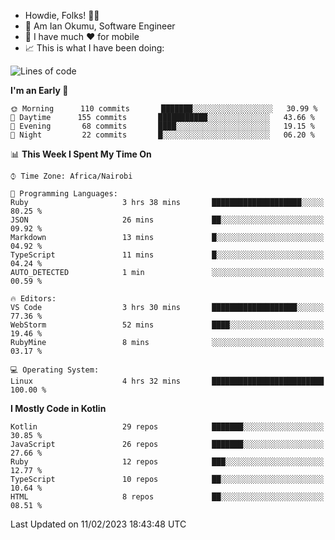 
* Howdie, Folks! 👋🤓
* 🤪 Am Ian Okumu, Software Engineer
* 📱 I have much ❤️ for mobile
* 📈 This is what I have been doing:
  
<!-- <a href="https://otsembo.github.io/OtsemboPortfolio/" style="margin-right:.5%; margin-top=.5%;">
  <img align="center" src="https://github-readme-stats.vercel.app/api/top-langs/?username=otsembo&layout=compact" />
</a> -->

<!--START_SECTION:waka-->
![Lines of code](https://img.shields.io/badge/From%20Hello%20World%20I%27ve%20Written-865%20Thousand%20lines%20of%20code-blue)

**I'm an Early 🐤** 

```text
🌞 Morning      110 commits       ███████░░░░░░░░░░░░░░░░░░   30.99 % 
🌆 Daytime      155 commits       ███████████░░░░░░░░░░░░░░   43.66 % 
🌃 Evening       68 commits       ████░░░░░░░░░░░░░░░░░░░░░   19.15 % 
🌙 Night         22 commits       █░░░░░░░░░░░░░░░░░░░░░░░░   06.20 % 

```


📊 **This Week I Spent My Time On** 

```text
⌚︎ Time Zone: Africa/Nairobi

💬 Programming Languages: 
Ruby                     3 hrs 38 mins       ████████████████████░░░░░   80.25 % 
JSON                     26 mins             ██░░░░░░░░░░░░░░░░░░░░░░░   09.92 % 
Markdown                 13 mins             █░░░░░░░░░░░░░░░░░░░░░░░░   04.92 % 
TypeScript               11 mins             █░░░░░░░░░░░░░░░░░░░░░░░░   04.24 % 
AUTO_DETECTED            1 min               ░░░░░░░░░░░░░░░░░░░░░░░░░   00.59 % 

🔥 Editors: 
VS Code                  3 hrs 30 mins       ███████████████████░░░░░░   77.36 % 
WebStorm                 52 mins             ████░░░░░░░░░░░░░░░░░░░░░   19.46 % 
RubyMine                 8 mins              ░░░░░░░░░░░░░░░░░░░░░░░░░   03.17 % 

💻 Operating System: 
Linux                    4 hrs 32 mins       █████████████████████████   100.00 % 

```

**I Mostly Code in Kotlin** 

```text
Kotlin                   29 repos            ███████░░░░░░░░░░░░░░░░░░   30.85 % 
JavaScript               26 repos            ███████░░░░░░░░░░░░░░░░░░   27.66 % 
Ruby                     12 repos            ███░░░░░░░░░░░░░░░░░░░░░░   12.77 % 
TypeScript               10 repos            ██░░░░░░░░░░░░░░░░░░░░░░░   10.64 % 
HTML                     8 repos             ██░░░░░░░░░░░░░░░░░░░░░░░   08.51 % 

```



 Last Updated on 11/02/2023 18:43:48 UTC
<!--END_SECTION:waka-->

<br />
<br />
<br />
<br />
<br />
  
  </div>
<!---
otsembo/otsembo is a ✨ special ✨ repository because its `README.md` (this file) appears on your GitHub profile.
You can click the Preview link to take a look at your changes.
--->
